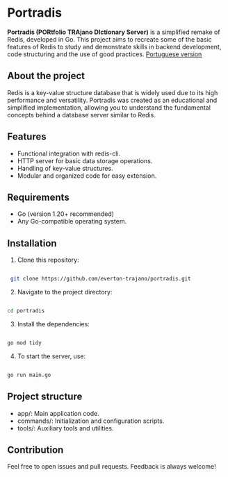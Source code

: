 # Portradis

**Portradis (PORtfolio TRAjano DIctionary Server)** is a simplified remake of Redis, developed in Go. This project aims to recreate some of the basic features of Redis to study and demonstrate skills in backend development, code structuring and the use of good practices.
[Portuguese version](https://github.com/everton-trajano/portradis/blob/main/README-br.md)

## About the project

Redis is a key-value structure database that is widely used due to its high performance and versatility. Portradis was created as an educational and simplified implementation, allowing you to understand the fundamental concepts behind a database server similar to Redis.

## Features

- Functional integration with redis-cli.
- HTTP server for basic data storage operations.
- Handling of key-value structures.
- Modular and organized code for easy extension.

## Requirements

- Go (version 1.20+ recommended)
- Any Go-compatible operating system.

## Installation

1. Clone this repository:
  ```bash

   git clone https://github.com/everton-trajano/portradis.git
```
2. Navigate to the project directory:
  ```bash

  cd portradis
  ```
3. Install the dependencies:
  ```bash

  go mod tidy
  ```
4. To start the server, use:
  ```bash

  go run main.go
  ```

## Project structure

   * app/: Main application code.
   * commands/: Initialization and configuration scripts.
   * tools/: Auxiliary tools and utilities.

## Contribution

Feel free to open issues and pull requests. Feedback is always welcome!

